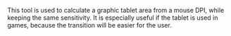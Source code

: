 This tool is used to calculate a graphic tablet area from a mouse DPI, while keeping the same sensitivity. It is especially useful if the tablet is used in games, because the transition will be easier for the user.
